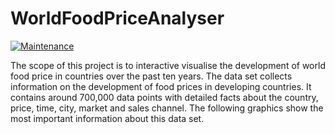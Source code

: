 # WorldFoodPriceAnalyser

[![Maintenance](https://img.shields.io/badge/Maintained%3F-no-red.svg)](https://bitbucket.org/lbesson/ansi-colors)

The scope of this project is to interactive visualise the development of world food price in countries over the past ten years. The data set collects information on the development of food prices in developing countries. It contains around 700,000 data points with detailed facts about the country, price, time, city, market and sales channel. The following graphics show the most important information about this data set.


